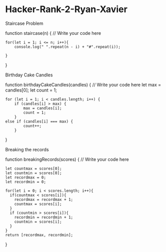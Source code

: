 # Hacker-Rank-2-Ryan-Xavier

Staircase Problem

function staircase(n) {
    // Write your code here
    
    for(let i = 1; i <= n; i++){
        console.log(" ".repeat(n - i) + "#".repeat(i));

    }

}

Birthday Cake Candles

function birthdayCakeCandles(candles) {
    // Write your code here
let max = candles[0];
let count = 1;

    for (let i = 1; i < candles.length; i++) {
        if (candles[i] > max) {
            max = candles[i];   
            count = 1;          
        } 
    else if (candles[i] === max) {
            count++;            
        }
}

Breaking the records

function breakingRecords(scores) {
    // Write your code here
    
    let countmax = scores[0];
    let countmin = scores[0];
    let recordmax = 0;
    let recordmin = 0;
    
    for(let i = 0; i < scores.length; i++){
      if(countmax < scores[i]){
        recordmax = recordmax + 1;
        countmax = scores[i];
      }  
      if (countmin > scores[i]){
        recordmin = recordmin + 1;
        countmin = scores[i];
      }
    }
    return [recordmax, recordmin];

}






